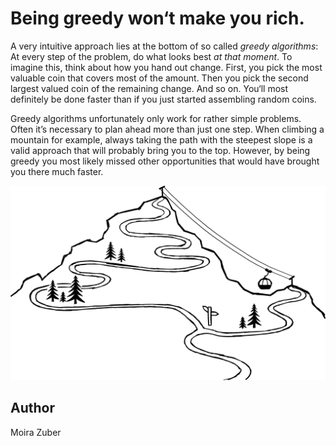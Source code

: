 <!-- BEGIN TITLE -->
# Being greedy won‘t make you rich.
<!-- END TITLE -->

<!-- BEGIN BODY -->
A very intuitive approach lies at the bottom of so called *greedy algorithms*: At every step of the problem, do what looks best *at that moment*. To imagine this, think about how you hand out change. First, you pick the most valuable coin that covers most of the amount. Then you pick the second largest valued coin of the remaining change. And so on. You‘ll most definitely be done faster than if you just started assembling random coins.

Greedy algorithms unfortunately only work for rather simple problems. Often it’s necessary to plan ahead more than just one step. When climbing a mountain for example, always taking the path with the steepest slope is a valid approach that will probably bring you to the top. However, by being greedy you most likely missed other opportunities that would have brought you there much faster.
<!-- END BODY -->


![Greedy Algorithm Coins](../images/image-031-greedy-algorithm.svg)



## Author
<!-- BEGIN AUTHOR -->
Moira Zuber
<!-- END AUTHOR -->
